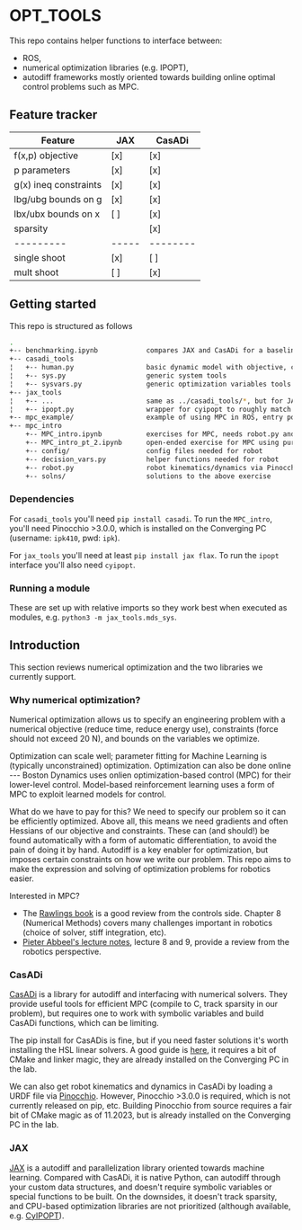 # OPT_TOOLS
This repo contains helper functions to interface between:
 - ROS, 
 - numerical optimization libraries (e.g. IPOPT),
 - autodiff frameworks
mostly oriented towards building online optimal control problems such as MPC.

## Feature tracker

| Feature | JAX | CasADi |
|---------|-----|--------|
| f(x,p) objective | [x] | [x]  |
| p parameters | [x] | [x] |
| g(x) ineq constraints | [x] | [x] |
| lbg/ubg bounds on g | [x] | [x] |
| lbx/ubx bounds on x | [ ] | [x] |
| sparsity |    | [x]   |
|---------|-----|--------|"
| single shoot | [x] | [ ] |
| mult shoot | [ ] | [x] |


## Getting started
This repo is structured as follows
```bash
.
+-- benchmarking.ipynb            compares JAX and CasADi for a baseline problem
+-- casadi_tools
¦   +-- human.py                  basic dynamic model with objective, constraints
¦   +-- sys.py                    generic system tools
¦   +-- sysvars.py                generic optimization variables tools
+-- jax_tools
¦   +-- ...                       same as ../casadi_tools/*, but for JAX
¦   +-- ipopt.py                  wrapper for cyipopt to roughly match CasADi syntax
+-- mpc_example/                  example of using MPC in ROS, entry point is main.py
+-- mpc_intro
    +-- MPC_intro.ipynb           exercises for MPC, needs robot.py and Pinocchio
    +-- MPC_intro_pt_2.ipynb      open-ended exercise for MPC using pure CasADi
    +-- config/                   config files needed for robot
    +-- decision_vars.py          helper functions needed for robot
    +-- robot.py                  robot kinematics/dynamics via Pinocchio
    +-- solns/                    solutions to the above exercise
```

### Dependencies
For `casadi_tools` you'll need `pip install casadi`.  To run the `MPC_intro`, you'll need Pinocchio >3.0.0, which is installed on the Converging PC (username: `ipk410`, pwd: `ipk`).

For `jax_tools` you'll need at least `pip install jax flax`. To run the `ipopt` interface you'll also need `cyipopt`. 

### Running a module
These are set up with relative imports so they work best when executed as modules, e.g. `python3 -m jax_tools.mds_sys`.

## Introduction
This section reviews numerical optimization and the two libraries we currently support. 

### Why numerical optimization?
Numerical optimization allows us to specify an engineering problem with a numerical objective (reduce time, reduce energy use), constraints (force should not exceed 20 N), and bounds on the variables we optimize.

Optimization can scale well; parameter fitting for Machine Learning is (typically unconstrained) optimization.  Optimization can also be done online --- Boston Dynamics uses onlien optimization-based control (MPC) for their lower-level control. Model-based reinforcement learning uses a form of MPC to exploit learned models for control.

What do we have to pay for this?  We need to specify our problem so it can be efficiently optimized. Above all, this means we need gradients and often Hessians of our objective and constraints.  These can (and should!) be found automatically with a form of automatic differentiation, to avoid the pain of doing it by hand. Autodiff is a key enabler for optimization, but imposes certain constraints on how we write our problem. This repo aims to make the expression and solving of optimization problems for robotics easier.

Interested in MPC? 
 - The [Rawlings book](https://sites.engineering.ucsb.edu/~jbraw/mpc/) is a good review from the controls side. Chapter 8 (Numerical Methods) covers many challenges important in robotics (choice of solver, stiff integration, etc).
 - [Pieter Abbeel's lecture notes](https://people.eecs.berkeley.edu/~pabbeel/cs287-fa19/), lecture 8 and 9, provide a review from the robotics perspective.


### CasADi
[CasADi](https://web.casadi.org/) is a library for autodiff and interfacing with numerical solvers. They provide useful tools for efficient MPC (compile to C, track sparsity in our problem), but requires one to work with symbolic variables and build CasADi functions, which can be limiting.

The pip install for CasADis is fine, but if you need faster solutions it's worth installing the HSL linear solvers. A good guide is [here](https://github.com/ami-iit/ami-commons/blob/master/doc/casadi-ipopt-hsl.md), it requires a bit of CMake and linker magic, they are already installed on the Converging PC in the lab.

We can also get robot kinematics and dynamics in CasADi by loading a URDF file via [Pinocchio](https://github.com/stack-of-tasks/pinocchio). However, Pinocchio >3.0.0 is required, which is not currently released on pip, etc. Building Pinocchio from source requires a fair bit of CMake magic as of 11.2023, but is already installed on the Converging PC in the lab.

### JAX
[JAX](https://github.com/google/jax) is a autodiff and parallelization library oriented towards machine learning. Compared with CasADi, it is native Python, can autodiff through your custom data structures, and doesn't require symbolic variables or special functions to be built. On the downsides, it doesn't track sparsity, and CPU-based optimization libraries are not prioritized (although available, e.g. [CyIPOPT](https://github.com/mechmotum/cyipopt)). 


